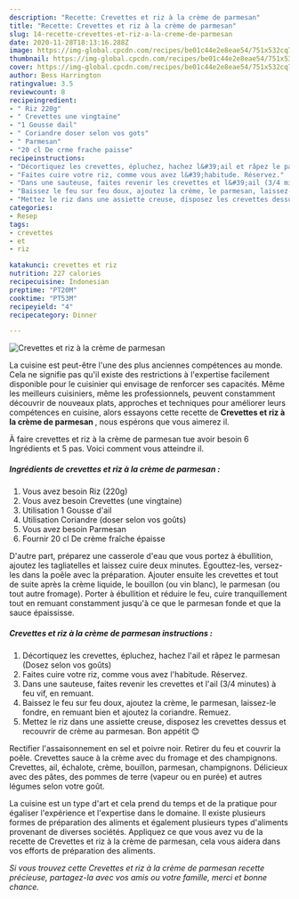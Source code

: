 ```yaml
---
description: "Recette: Crevettes et riz à la crème de parmesan"
title: "Recette: Crevettes et riz à la crème de parmesan"
slug: 14-recette-crevettes-et-riz-a-la-creme-de-parmesan
date: 2020-11-28T18:13:16.288Z
image: https://img-global.cpcdn.com/recipes/be01c44e2e8eae54/751x532cq70/crevettes-et-riz-a-la-creme-de-parmesan-photo-principale-de-la-recette.jpg
thumbnail: https://img-global.cpcdn.com/recipes/be01c44e2e8eae54/751x532cq70/crevettes-et-riz-a-la-creme-de-parmesan-photo-principale-de-la-recette.jpg
cover: https://img-global.cpcdn.com/recipes/be01c44e2e8eae54/751x532cq70/crevettes-et-riz-a-la-creme-de-parmesan-photo-principale-de-la-recette.jpg
author: Bess Harrington
ratingvalue: 3.5
reviewcount: 8
recipeingredient:
- " Riz 220g"
- " Crevettes une vingtaine"
- "1 Gousse dail"
- " Coriandre doser selon vos gots"
- " Parmesan"
- "20 cl De crme frache paisse"
recipeinstructions:
- "Décortiquez les crevettes, épluchez, hachez l&#39;ail et râpez le parmesan (Dosez selon vos goûts)"
- "Faites cuire votre riz, comme vous avez l&#39;habitude. Réservez."
- "Dans une sauteuse, faites revenir les crevettes et l&#39;ail (3/4 minutes) à feu vif, en remuant."
- "Baissez le feu sur feu doux, ajoutez la crème, le parmesan, laissez-le fondre, en remuant bien et ajoutez la coriandre. Remuez."
- "Mettez le riz dans une assiette creuse, disposez les crevettes dessus et recouvrir de crème au parmesan. Bon appétit 😊"
categories:
- Resep
tags:
- crevettes
- et
- riz

katakunci: crevettes et riz 
nutrition: 227 calories
recipecuisine: Indonesian
preptime: "PT20M"
cooktime: "PT53M"
recipeyield: "4"
recipecategory: Dinner

---
```



![Crevettes et riz à la crème de parmesan](https://img-global.cpcdn.com/recipes/be01c44e2e8eae54/751x532cq70/crevettes-et-riz-a-la-creme-de-parmesan-photo-principale-de-la-recette.jpg)

La cuisine est peut-être l'une des plus anciennes compétences au monde. Cela ne signifie pas qu'il existe des restrictions à l'expertise facilement disponible pour le cuisinier qui envisage de renforcer ses capacités. Même les meilleurs cuisiniers, même les professionnels, peuvent constamment découvrir de nouveaux plats, approches et techniques pour améliorer leurs compétences en cuisine, alors essayons cette recette de <strong> Crevettes et riz à la crème de parmesan </strong>, nous espérons que vous aimerez il.

<!--inarticleads1-->

À faire crevettes et riz à la crème de parmesan tue avoir besoin 6 Ingrédients et 5 pas. Voici comment vous atteindre il.

##### Ingrédients de crevettes et riz à la crème de parmesan :

1. Vous avez besoin  Riz (220g)
1. Vous avez besoin  Crevettes (une vingtaine)
1. Utilisation 1 Gousse d&#39;ail
1. Utilisation  Coriandre (doser selon vos goûts)
1. Vous avez besoin  Parmesan
1. Fournir 20 cl De crème fraîche épaisse


D&#39;autre part, préparez une casserole d&#39;eau que vous portez à ébullition, ajoutez les tagliatelles et laissez cuire deux minutes. Egouttez-les, versez-les dans la poêle avec la préparation. Ajouter ensuite les crevettes et tout de suite après la crème liquide, le bouillon (ou vin blanc), le parmesan (ou tout autre fromage). Porter à ébullition et réduire le feu, cuire tranquillement tout en remuant constamment jusqu&#39;à ce que le parmesan fonde et que la sauce épaississe. 

<!--inarticleads2-->

##### Crevettes et riz à la crème de parmesan instructions :

1. Décortiquez les crevettes, épluchez, hachez l&#39;ail et râpez le parmesan (Dosez selon vos goûts)
1. Faites cuire votre riz, comme vous avez l&#39;habitude. Réservez.
1. Dans une sauteuse, faites revenir les crevettes et l&#39;ail (3/4 minutes) à feu vif, en remuant.
1. Baissez le feu sur feu doux, ajoutez la crème, le parmesan, laissez-le fondre, en remuant bien et ajoutez la coriandre. Remuez.
1. Mettez le riz dans une assiette creuse, disposez les crevettes dessus et recouvrir de crème au parmesan. Bon appétit 😊


Rectifier l&#39;assaisonnement en sel et poivre noir. Retirer du feu et couvrir la poêle. Crevettes sauce à la crème avec du fromage et des champignons. Crevettes, ail, échalote, crème, bouillon, parmesan, champignons. Délicieux avec des pâtes, des pommes de terre (vapeur ou en purée) et autres légumes selon votre goût. 

<!--inarticleads1-->

<p>
La cuisine est un type d'art et cela prend du temps et de la pratique pour égaliser l'expérience et l'expertise dans le domaine. Il existe plusieurs formes de préparation des aliments et également plusieurs types d'aliments provenant de diverses sociétés. Appliquez ce que vous avez vu de la recette de Crevettes et riz à la crème de parmesan, cela vous aidera dans vos efforts de préparation des aliments.
</p>

<p>
<i>Si vous trouvez cette Crevettes et riz à la crème de parmesan recette précieuse, partagez-la avec vos amis ou votre famille, merci et bonne chance.</i>
</p>
